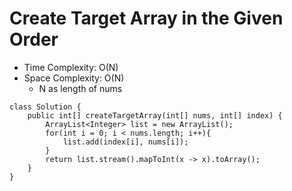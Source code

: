 # Create Target Array in the Given Order

- Time Complexity: O(N)
- Space Complexity: O(N)
  - N as length of nums

```
class Solution {
    public int[] createTargetArray(int[] nums, int[] index) {
        ArrayList<Integer> list = new ArrayList();
        for(int i = 0; i < nums.length; i++){
            list.add(index[i], nums[i]);
        }
        return list.stream().mapToInt(x -> x).toArray();
    }
}
```
